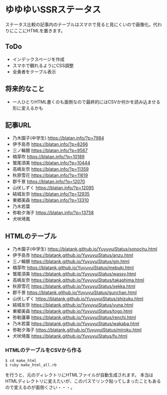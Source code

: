 # ゆゆゆいSSRステータス
ステータス比較の記事内のテーブルはスマホで見ると見にくいので画像化。代わりにここにHTMLを置きます。

## ToDo
- インデックスページを作成
- スマホで観れるようにCSS調整
- 全勇者をテーブル表示

## 将来的なこと
- 一人ひとりHTML書くのも面倒なので最終的にはCSVか何かを読み込ませる形に変えるかも

## 記事URL
- 乃木園子(中学生) https://blatan.info/?p=7984
- 伊予島杏 https://blatan.info/?p=8266 
- 三ノ輪銀 https://blatan.info/?p=9567
- 楠芽吹 https://blatan.info/?p=10189
- 鷲尾須美 https://blatan.info/?p=10444
- 高嶋友奈 https://blatan.info/?p=11359
- 秋原雪花 https://blatan.info/?p=11619
- 郡千景 https://blatan.info/?p=12070
- 山伏しずく https://blatan.info/?p=12095
- 結城友奈 https://blatan.info/?p=12935
- 東郷美森 https://blatan.info/?p=13310
- 乃木若葉
- 弥勒夕海子 https://blatan.info/?p=13758
- 犬吠埼風

## HTMLのテーブル
- 乃木園子(中学生) https://blatank.github.io/YuyuyuiStatus/sonochu.html
- 伊予島杏 https://blatank.github.io/YuyuyuiStatus/anzu.html
- 三ノ輪銀 https://blatank.github.io/YuyuyuiStatus/gin.html
- 楠芽吹 https://blatank.github.io/YuyuyuiStatus/mebuki.html
- 鷲尾須美 https://blatank.github.io/YuyuyuiStatus/wassy.html
- 高嶋友奈 https://blatank.github.io/YuyuyuiStatus/takashima.html
- 秋原雪花 https://blatank.github.io/YuyuyuiStatus/sekka.html
- 郡千景 https://blatank.github.io/YuyuyuiStatus/gunchan.html
- 山伏しずく https://blatank.github.io/YuyuyuiStatus/shizuku.html
- 結城友奈 https://blatank.github.io/YuyuyuiStatus/yuna.html
- 東郷美森 https://blatank.github.io/YuyuyuiStatus/togo.html
- 弥勒蓮華 https://blatank.github.io/YuyuyuiStatus/renchi.html
- 乃木若葉 https://blatank.github.io/YuyuyuiStatus/wakaba.html
- 弥勒夕海子 https://blatank.github.io/YuyuyuiStatus/miroku.html
- 犬吠埼風 https://blatank.github.io/YuyuyuiStatus/fu.html

### HTMLのテーブルをCSVから作る
```
$ cd make_html
$ ruby make_html_all.rb
```
を行うと、元のディレクトリにHTMLファイルが自動生成されます。
本当はHTMLディレクトリに変えたいが、このパスでリンク貼ってしまったこともあるので変えるのが面倒くさい・・・。
